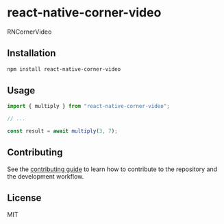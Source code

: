 # react-native-corner-video

RNCornerVideo

## Installation

```sh
npm install react-native-corner-video
```

## Usage

```js
import { multiply } from "react-native-corner-video";

// ...

const result = await multiply(3, 7);
```

## Contributing

See the [contributing guide](CONTRIBUTING.md) to learn how to contribute to the repository and the development workflow.

## License

MIT

